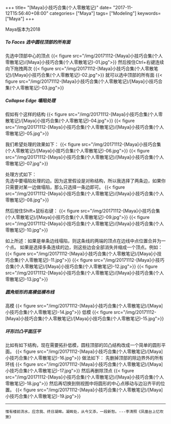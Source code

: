 +++
title= "[Maya]小技巧合集(个人零散笔记)"
date= "2017-11-12T15:56:40+08:00"
categories= ["Maya"]
tags= ["Modeling"]
keywords= ["Maya"]
+++

Maya版本为2018

##### To Faces 选中圆柱顶部的所有面
先选中顶部中心的顶点
{{< figure src="/img/20171112-[Maya]小技巧合集(个人零散笔记)/[Maya]小技巧合集(个人零散笔记)-01.jpg">}}
然后按住Ctrl+右键连续向下拖拽两次
{{< figure src="/img/20171112-[Maya]小技巧合集(个人零散笔记)/[Maya]小技巧合集(个人零散笔记)-02.jpg">}}
就可以选中顶部的所有面
{{< figure src="/img/20171112-[Maya]小技巧合集(个人零散笔记)/[Maya]小技巧合集(个人零散笔记)-03.jpg">}}

##### Collapse Edge 塌陷处理
假如有个这样的结构
{{< figure src="/img/20171112-[Maya]小技巧合集(个人零散笔记)/[Maya]小技巧合集(个人零散笔记)-04.jpg">}}
{{< figure src="/img/20171112-[Maya]小技巧合集(个人零散笔记)/[Maya]小技巧合集(个人零散笔记)-05.jpg">}}

我们希望处理的效果如下：
{{< figure src="/img/20171112-[Maya]小技巧合集(个人零散笔记)/[Maya]小技巧合集(个人零散笔记)-06.jpg">}}
{{< figure src="/img/20171112-[Maya]小技巧合集(个人零散笔记)/[Maya]小技巧合集(个人零散笔记)-07.jpg">}}

处理方式如下：  
先选中要塌陷处理的边。因为这里假设是对称结构，所以我选择了两条边，如果你只需要对某一边做塌陷，那么只选择一条边即可。
{{< figure src="/img/20171112-[Maya]小技巧合集(个人零散笔记)/[Maya]小技巧合集(个人零散笔记)-08.jpg">}}

然后按住Shift+鼠标右键：
{{< figure src="/img/20171112-[Maya]小技巧合集(个人零散笔记)/[Maya]小技巧合集(个人零散笔记)-09.jpg">}}
{{< figure src="/img/20171112-[Maya]小技巧合集(个人零散笔记)/[Maya]小技巧合集(个人零散笔记)-10.jpg">}}

如上所述：如果是单条边线塌陷，则这条线的两端的顶点在边线中点位置合并为一个点。
如果是选择多条连续的边，则这些边会全部消失并缩成一个顶点。例如：
{{< figure src="/img/20171112-[Maya]小技巧合集(个人零散笔记)/[Maya]小技巧合集(个人零散笔记)-11.jpg">}}
{{< figure src="/img/20171112-[Maya]小技巧合集(个人零散笔记)/[Maya]小技巧合集(个人零散笔记)-12.jpg">}}
{{< figure src="/img/20171112-[Maya]小技巧合集(个人零散笔记)/[Maya]小技巧合集(个人零散笔记)-13.jpg">}}

##### 圆角矩形的高模低模布线
高模
{{< figure src="/img/20171112-[Maya]小技巧合集(个人零散笔记)/[Maya]小技巧合集(个人零散笔记)-14.jpg">}}
低模
{{< figure src="/img/20171112-[Maya]小技巧合集(个人零散笔记)/[Maya]小技巧合集(个人零散笔记)-15.jpg">}}

##### 环形凹凸平面压平
比如有如下结构，现在需要拓扑低模，圆柱顶部的凹凸结构改成一个简单的圆形平面。
{{< figure src="/img/20171112-[Maya]小技巧合集(个人零散笔记)/[Maya]小技巧合集(个人零散笔记)-16.jpg">}}
做法如下：
先删掉顶部的除边界外的所有环线
{{< figure src="/img/20171112-[Maya]小技巧合集(个人零散笔记)/[Maya]小技巧合集(个人零散笔记)-17.jpg">}}
然后再删除顶点
{{< figure src="/img/20171112-[Maya]小技巧合集(个人零散笔记)/[Maya]小技巧合集(个人零散笔记)-18.jpg">}}
然后再切换到侧视图中将圆形的中心点移动与边沿齐平的位置。
{{< figure src="/img/20171112-[Maya]小技巧合集(个人零散笔记)/[Maya]小技巧合集(个人零散笔记)-19.jpg">}}

***
`惟有楼前流水，应念我、终日凝眸。凝眸处，从今又添，一段新愁。---李清照《凤凰台上忆吹箫》`